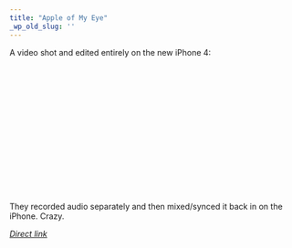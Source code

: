 ```yaml
---
title: "Apple of My Eye"
_wp_old_slug: ''
---
```

<p>A video shot and edited entirely on the new iPhone 4:</p>
<p><object width="400" height="225"><param name="allowfullscreen" value="true" /><param name="allowscriptaccess" value="always" /><param name="movie" value="http://vimeo.com/moogaloop.swf?clip_id=12819723&amp;server=vimeo.com&amp;show_title=1&amp;show_byline=0&amp;show_portrait=0&amp;color=ff9933&amp;fullscreen=1" /><embed src="http://vimeo.com/moogaloop.swf?clip_id=12819723&amp;server=vimeo.com&amp;show_title=1&amp;show_byline=0&amp;show_portrait=0&amp;color=ff9933&amp;fullscreen=1" type="application/x-shockwave-flash" allowfullscreen="true" allowscriptaccess="always" width="400" height="225"></embed></object></p>
<p>They recorded audio separately and then mixed/synced it back in on the iPhone.  Crazy.</p>
<p><em><a href="http://vimeo.com/12819723">Direct link</a></em></p>
